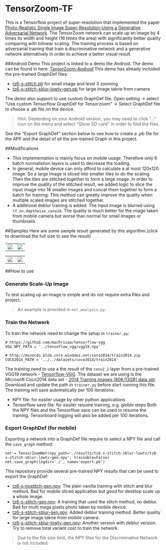 # TensorZoom-TF

This is a Tensorflow project of super-resolution that implemented the paper [Photo-Realistic Single Image Super-Resolution Using a Generative Adversarial Network](https://arxiv.org/abs/1609.04802). The TensorZoom network can scale up an image by 4 times its width and height (16 times the area) with significantly better quality comparing with bilinear scaling. The training process is based on adversarial training that train a discriminative network and a generative network alternatively in order to achieve a better visual result.



##Android Demo
This project is linked to a demo the Android. The demo can be found in here: 
[TansorZoom-Android](https://play.google.com/store/apps/details?id=uk.tensorzoom)
This demo has already included the pre-trained GraphDef files:
- [tz6-s-stitch.pb](https://github.com/machrisaa/tensorzoom/blob/master/results/tz6-s-stitch/tz6-s-stitch-gen.pb) for small image and level 3 zooming
- [tz6-s-stitch-sblur-lowtv-gen.pb](https://github.com/machrisaa/tensorzoom/blob/master/results/tz6-s-stitch-sblur-lowtv/tz6-s-stitch-sblur-lowtv-gen.pb) for large image takne from camera

The demo also support to use custom GraphDef file. Open setting -> select "Use custom Tensorflow GraphDef for Tensorzoom" -> Select GraphDef file to choose a .pb file on the device.

> Hint: Depending on your Android version, you may need to click "..." icon on the menu and select "Show SD card" in order to find the files.

See the "Export GraphDef" section below to see how to create a .pb file for the APP and the detail of all the pre-trained Graph in this project.



##Modifications
- This implementation is mainly focus on mobile usage. Therefore only 6 batch normalistion layers is used to decrease the loading.
- In general, mobile device can only afford to calculate a at most 120x120 image. So a large image is sliced into smaller tiles to do the scaling. Then the tiles are stitched together to form a large image. In order to improve the quality of the stitched result, we added logic to slice the input image into 16 smaller images and concat them together to form a batch for training. This method can greatly improve the quality when multiple scaled images are stitched together.
- A additional deblur training is added. The input image is blurred using ```tf.nn.depthwise_conv2d```. The quality is much better for the image taken from mobile camera but worse than normal for small images or thumbnails.



##Samples
Here are some sample result generated by this algorithm.(click to download the full size to see the result)
<table>
  <tr>
    <td><img src="https://github.com/machrisaa/tensorzoom/blob/master/analysis/cat_h.jpg?raw=true"/></td>
    <td><img src="https://github.com/machrisaa/tensorzoom/blob/master/analysis/cat_h_tz6-s-stitch-gen.jpg?raw=true"/></td>
  </tr>
</table>
<table>
  <tr>
    <td><img src="https://github.com/machrisaa/tensorzoom/blob/master/analysis/london2.jpg?raw=true"/></td>
    <td><img src="https://github.com/machrisaa/tensorzoom/blob/master/analysis/london2_tz6-s-stitch-sblur-notv-gen.jpg?raw=true"/></td>
  </tr>
</table>



##How to use
### Generate Scale-Up Image
To test scaling up an image is simple and do not require extra files and project. 
> An example is provided in ```net_analysis.py```.

### Train the Network
To train the network need to change the setup in ```trainer.py```:
```
# https://github.com/machrisaa/tensorflow-vgg
VGG_NPY_PATH = '../tensoflow_vgg/vgg19.npy'

# http://msvocds.blob.core.windows.net/coco2014/train2014.zip
COCO2014_PATH = '../../datasets/coco2014/train2014'
```
The training need to use a the result of the ```conv2_2``` layer from a pre-trained VGG19 network - [Tensorflow-VGG](https://github.com/machrisaa/tensorflow-vgg). The dataset we are using is the Microsoft Coco2014 data set - [2014 Training images [80K/13GB] data set](http://mscoco.org/dataset/#download).
Download and update the path in ```trainer.py``` before start running this file.
The training will save automatically per 100 iterations:
- NPY file: for easlier usage by other python applications
- Tensorflow save file: for easiler resume training, e.g. globle steps
Both the NPY files and the Tensorflow save can be used to resume the training. Tensorboard logging will also be added per 100 iterations.

### Export GraphDef (for mobile)
Exporting a network into a GraphDef file require to select a NPY file and call the ```save_graph``` method:
```
net = TensorZoomNet(npy_path='./results/tz6-s-stitch-sblur-lowtv/tz6-s-stitch-sblur-lowtv-gen.npy', trainable=False)
net.save_graph(logdir='./', name='export.pb')
```
This repository provide several pre-trained NPY results that can be used to export the GraphDef:
- [tz6-s-nostitch-gen.npy](https://github.com/machrisaa/tensorzoom/blob/master/results/tz6-s-nostitch/tz6-s-nostitch-gen.npy): The plain vanilla training with stitch and blur method. Bad for mobile sliced application but good for desktop scale up a whole image.
- [tz6-s-stitch-gen.npy](https://github.com/machrisaa/tensorzoom/blob/master/results/tz6-s-stitch/tz6-s-stitch-gen.npy): A training that used the stitch method, no deblur. Bad for multi mega pixels photo taken by mobile device.
- [tz6-s-stitch-sblur-gen.npy](https://github.com/machrisaa/tensorzoom/blob/master/results/tz6-s-stitch-sblur/tz6-s-stitch-sblur-gen.npy): Added deblur training method. Better quality for large image takne from mobile camera.
- [tz6-s-stitch-sblur-lowtv-gen.npy](https://github.com/machrisaa/tensorzoom/blob/master/results/tz6-s-stitch-sblur-lowtv/tz6-s-stitch-sblur-lowtv-gen.npy): Another version with deblur version. Try to remove total variant cost to train the network.

> Due to the file size limit, the NPY files for the Discriminative Network is not included.

